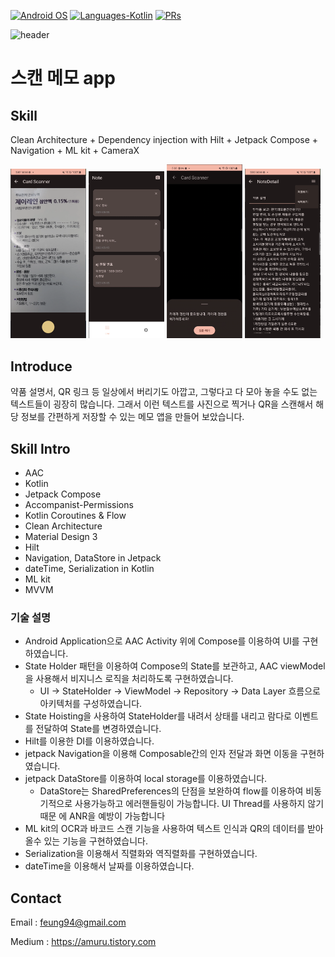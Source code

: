 <p align="left">
  <a href="#"><img alt="Android OS" src="https://img.shields.io/badge/OS-Android-3DDC84?style=flat-square&logo=android"></a>
  <a href="#"><img alt="Languages-Kotlin" src="https://flat.badgen.net/badge/Language/Kotlin?icon=https://raw.githubusercontent.com/binaryshrey/Awesome-Android-Open-Source-Projects/master/assets/Kotlin_Logo_icon_white.svg&color=f18e33"/></a>
  <a href="#"><img alt="PRs" src="https://img.shields.io/badge/PRs-Welcome-3DDC84?style=flat-square"></a>
</p>

![header](https://1.bp.blogspot.com/-9MiK78CFMLM/YQFurOq9AII/AAAAAAAAQ1A/lKj5GiDnO_MkPLb72XqgnvD5uxOsHO-eACLcBGAsYHQ/s0/Android-Compose-1.0-header-v2.png)

# 스캔 메모 app
## Skill
Clean Architecture + Dependency injection with Hilt + Jetpack Compose + Navigation + ML kit + CameraX

<p align="left">
<img src="https://github.com/ese111/CardScanner/blob/dev/camera_screen.png" width="24%" height="24%">
<img src="https://github.com/ese111/CardScanner/blob/dev/screen1.png" width="24%" height="24%">
<img src="https://github.com/ese111/CardScanner/blob/dev/screen_permission.png" width="24%" height="24%">
<img src="https://github.com/ese111/CardScanner/blob/dev/edit.png" width="24%" height="24%">
</p>                                                                                            

## Introduce

약품 설명서, QR 링크 등 일상에서 버리기도 아깝고, 그렇다고 다 모아 놓을 수도 없는 텍스트들이 굉장히 많습니다.
그래서 이런 텍스트를 사진으로 찍거나 QR을 스캔해서 해당 정보를 간편하게 저장할 수 있는 메모 앱을 만들어 보았습니다.

## Skill Intro
* AAC
* Kotlin
* Jetpack Compose
* Accompanist-Permissions
* Kotlin Coroutines & Flow
* Clean Architecture
* Material Design 3
* Hilt
* Navigation, DataStore in Jetpack
* dateTime, Serialization in Kotlin
* ML kit
* MVVM

### 기술 설명
* Android Application으로 AAC Activity 위에 Compose를 이용하여 UI를 구현 하였습니다.
* State Holder 패턴을 이용하여 Compose의 State를 보관하고, AAC viewModel을 사용해서 비지니스 로직을 처리하도록 구현하였습니다.
  * UI -> StateHolder -> ViewModel -> Repository -> Data Layer 흐름으로 아키텍처를 구성하였습니다.
* State Hoisting을 사용하여 StateHolder를 내려서 상태를 내리고 람다로 이벤트를 전달하여 State를 변경하였습니다.
* Hilt를 이용한 DI를 이용하였습니다.
* jetpack Navigation을 이용해 Composable간의 인자 전달과 화면 이동을 구현하였습니다.
* jetpack DataStore를 이용하여 local storage를 이용하였습니다.
  * DataStore는 SharedPreferences의 단점을 보완하여 flow를 이용하여 비동기적으로 사용가능하고 에러핸들링이 가능합니다. UI Thread를 사용하지 않기때문 에 ANR을 예방이 가능합니다
* ML kit의 OCR과 바코드 스캔 기능을 사용하여 텍스트 인식과 QR의 데이터를 받아 올수 있는 기능을 구현하였습니다.
* Serialization을 이용해서 직렬화와 역직렬화를 구현하였습니다.
* dateTime을 이용해서 날짜를 이용하였습니다.

## Contact


Email : feung94@gmail.com

Medium : https://amuru.tistory.com
